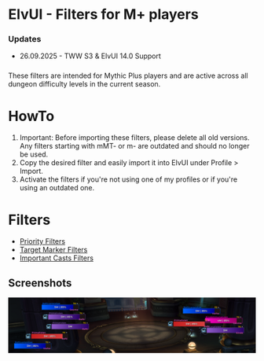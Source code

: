 # ElvUI - Filters for M+ players

### Updates

- 26.09.2025 - TWW S3 & ElvUI 14.0 Support


###

These filters are intended for Mythic Plus players and are active across all dungeon difficulty levels in the current season.

###

# HowTo

1. Important: Before importing these filters, please delete all old versions. Any filters starting with mMT- or m- are outdated and should no longer be used.
2. Copy the desired filter and easily import it into ElvUI under Profile > Import.
3. Activate the filters if you're not using one of my profiles or if you're using an outdated one.

###

# Filters
- [Priority Filters](https://github.com/mBlinkii/MaUI-ElvUI-Profile-Strings/blob/main/Nameplate%20Filters/Retail%20Mythic%20plus/priority%20filters.txt)
- [Target Marker Filters](https://github.com/mBlinkii/MaUI-ElvUI-Profile-Strings/tree/main/Nameplate%20Filters/Targetmarker%20Filters)
- [Important Casts Filters](https://github.com/mBlinkii/MaUI-ElvUI-Profile-Strings/blob/main/Nameplate%20Filters/Retail%20Mythic%20plus/important%20casts%20filters.txt)

###

## Screenshots
![priority colors](https://github.com/mBlinkii/MaUI-ElvUI-Profile-Strings/blob/main/Media/filter.png)
